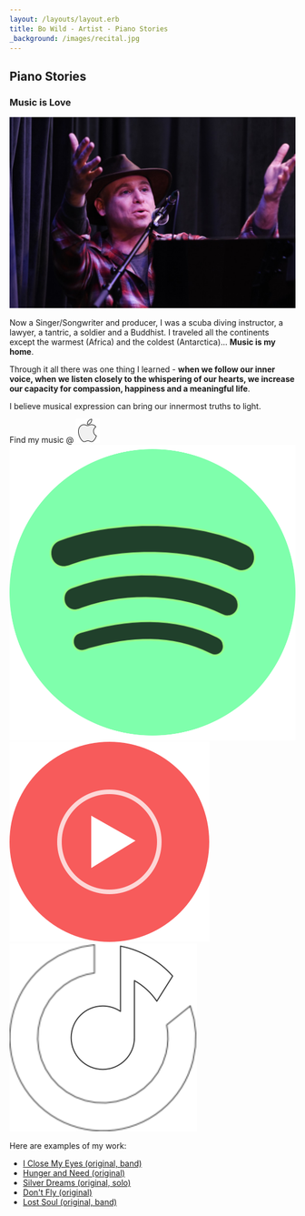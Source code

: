 ```yaml
---
layout: /layouts/layout.erb
title: Bo Wild - Artist - Piano Stories
_background: /images/recital.jpg
---
```

## Piano Stories

### Music is Love
![banner3_big:Bo Wild](/images/welcome_back.jpg#banner3_big)

Now a Singer/Songwriter and producer, I was a scuba diving instructor, a lawyer, a tantric, a soldier and a Buddhist. I traveled all the continents except the warmest (Africa) and the coldest (Antarctica)... **Music is my home**.

Through it all there was one thing I learned - **when we follow our inner voice, when we listen closely to the whispering of our hearts, we increase our capacity for compassion, happiness and a meaningful life**.

I believe musical expression can bring our innermost truths to light.

Find my music @ [![logo:Apple Music](/images/apple_music.svg)](https://music.apple.com/us/artist/bo-wild/1602428458) [![logo:Spotify](/images/spotify.svg)](https://open.spotify.com/artist/06LFekW9oLivQ96QMf2RcH) [![logo:YouTube Music](/images/youtube_music.svg)](https://music.youtube.com/playlist?list=OLAK5uy_mk6iRCKmpjBGdbjl3oaRKNTM7iFuLbxNo) [![logo:Yandex Music](/images/yandex_music.svg)](https://music.yandex.com/artist/15535336)

Here are examples of my work:

*  [I Close My Eyes (original, band)](/media/i_close_my_eyes_demo.m4a "play: I Close My Eyes")
*  [Hunger and Need (original)](/media/hunger_and_need.m4a "play: Hunger and Need")
*  [Silver Dreams (original, solo)](/media/silver_dreams.m4a "play: Silver Dreams")
*  [Don't Fly (original)](/media/dont_fly.m4a "play: Don't Fly")
*  [Lost Soul (original, band)](/media/lost_soul.m4a "play: Lost Soul")

